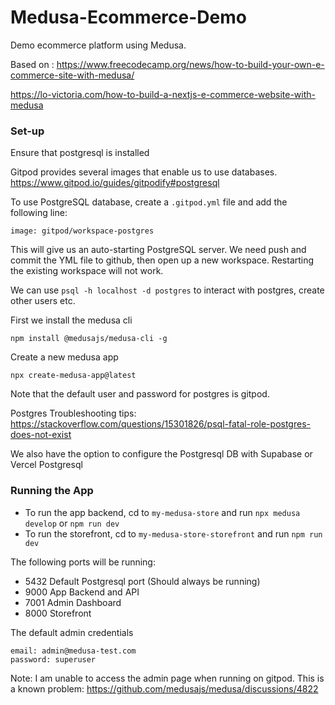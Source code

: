 # Medusa-Ecommerce-Demo
Demo ecommerce platform using Medusa. 

Based on : https://www.freecodecamp.org/news/how-to-build-your-own-e-commerce-site-with-medusa/

https://lo-victoria.com/how-to-build-a-nextjs-e-commerce-website-with-medusa

### Set-up
Ensure that postgresql is installed

Gitpod provides several images that enable us to use databases. 
https://www.gitpod.io/guides/gitpodify#postgresql

To use PostgreSQL database, create a `.gitpod.yml` file and add the following line:
```YML
image: gitpod/workspace-postgres
```

This will give us an auto-starting PostgreSQL server. We need push and commit the YML file to github, then open up a new workspace. Restarting the existing workspace will not work. 

We can use `psql -h localhost -d postgres` to interact with postgres, create other users etc. 

First we install the medusa cli
```
npm install @medusajs/medusa-cli -g
```

Create a new medusa app
```
npx create-medusa-app@latest
```

Note that the default user and password for postgres is gitpod.

Postgres Troubleshooting tips: https://stackoverflow.com/questions/15301826/psql-fatal-role-postgres-does-not-exist

We also have the option to configure the Postgresql DB with Supabase or Vercel Postgresql


### Running the App
- To run the app backend, cd to `my-medusa-store` and run `npx medusa develop` or `npm run dev`
- To run the storefront, cd to `my-medusa-store-storefront` and run `npm run dev`

The following ports will be running:
- 5432 Default Postgresql port (Should always be running)
- 9000 App Backend and API
- 7001 Admin Dashboard
- 8000 Storefront

The default admin credentials
```
email: admin@medusa-test.com
password: superuser
```

Note: I am unable to access the admin page when running on gitpod. This is a known problem:
https://github.com/medusajs/medusa/discussions/4822